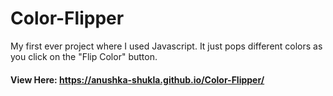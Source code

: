 # Color-Flipper
My first ever project where I used Javascript. It just pops different colors as you click on the "Flip Color" button.

#### View  Here: https://anushka-shukla.github.io/Color-Flipper/
